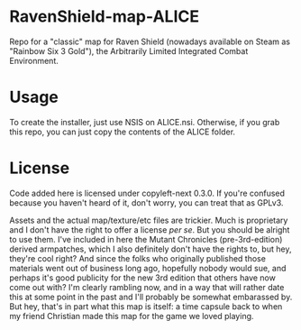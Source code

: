 # RavenShield-map-ALICE
Repo for a "classic" map for Raven Shield (nowadays available on Steam as "Rainbow Six 3 Gold"), the Arbitrarily Limited Integrated Combat Environment.

# Usage
To create the installer, just use NSIS on ALICE.nsi. Otherwise, if you grab this repo, you can just copy the contents of the ALICE folder.

# License
Code added here is licensed under copyleft-next 0.3.0. If you're confused because you haven't heard of it, don't worry, you can treat that as GPLv3. 

Assets and the actual map/texture/etc files are trickier. Much is proprietary and I don't have the right to offer a license _per se_. But you should be alright to use them. I've included in here the Mutant Chronicles (pre-3rd-edition) derived armpatches, which I also definitely don't have the rights to, but hey, they're cool right? And since the folks who originally published those materials went out of business long ago, hopefully nobody would sue, and perhaps it's good publicity for the new 3rd edition that others have now come out with? I'm clearly rambling now, and in a way that will rather date this at some point in the past and I'll probably be somewhat embarassed by. But hey, that's in part what this map is itself: a time capsule back to when my friend Christian made this map for the game we loved playing.
